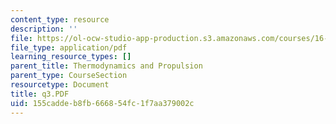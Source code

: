 ```yaml
---
content_type: resource
description: ''
file: https://ol-ocw-studio-app-production.s3.amazonaws.com/courses/16-01-unified-engineering-i-ii-iii-iv-fall-2005-spring-2006/155caddeb8fb666854fc1f7aa379002c_q3.PDF
file_type: application/pdf
learning_resource_types: []
parent_title: Thermodynamics and Propulsion
parent_type: CourseSection
resourcetype: Document
title: q3.PDF
uid: 155cadde-b8fb-6668-54fc-1f7aa379002c
---
```

